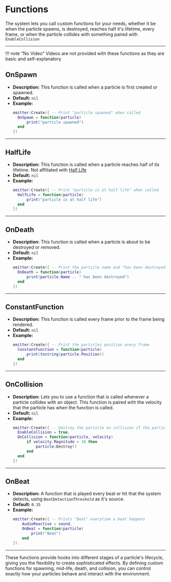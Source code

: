 # Functions

The system lets you call custom functions for your needs, whether it be when the particle spawns, is destroyed, reaches half it's lifetime, every frame, or when the particle collides with something paired with `EnableCollision`

---

!!! note "No Video"
    Videos are not provided with these functions as they are basic and self-explanatory

## **OnSpawn**

- **Description:** This function is called when a particle is first created or spawned.
- **Default:** `nil`
- **Example:**
  ```lua
  emitter:Create({ -- Print "particle spawned" when called
    OnSpawn = function(particle)
        print("particle spawned")
    end
  })
  ```

---

## **HalfLife**

- **Description:** This function is called when a particle reaches half of its lifetime. Not affiliated with [Half Life](https://www.half-life.com/en/home/)
- **Default:** `nil`
- **Example:**
  ```lua
  emitter:Create({ -- Print "particle is at half life" when called
    HalfLife = function(particle)
        print("particle is at half life")
    end
  })
  ```

---

## **OnDeath**

- **Description:** This function is called when a particle is about to be destroyed or removed.
- **Default:** `nil`
- **Example:**
  ```lua
  emitter:Create({ -- Print the particle name and "has been destroyed" when called
    OnDeath = function(particle)
        print(particle.Name .. " has been destroyed")
    end
  })
  ```

---

## **ConstantFunction**

- **Description:** This function is called every frame prior to the frame being rendered.
- **Default:** `nil`
- **Example:**
  ```lua
  emitter:Create({ -- Print the particles position every frame
    ConstantFunction = function(particle)
        print(tostring(particle.Position))
    end
  })
  ```

---

## **OnCollision**

- **Description:** Lets you to use a function that is called whenever a particle collides with an object. This function is paired with the velocity that the particle has when the function is called.
- **Default:** `nil`
- **Example:**
  ```lua
  emitter:Create({ -- Destroy the particle on collision if the particle is moving faster than 10 studs per second
    EnableCollision = true,
    OnCollision = function(particle, velocity)
        if velocity.Magnitude > 10 then
            particle:Destroy()
        end
    end
  }) 
  ```

---

## **OnBeat**

- **Description:** A function that is played every beat or hit that the system detects, using `BeatDetectionThreshold` as it's source.
- **Default:** `0.15`
- **Example:**
  ```lua
  emitter:Create({ -- Prints "Beat" everytime a beat happens
      AudioReactive = sound,
      OnBeat = function(particle)
          print("Beat")
      end
  })
  ```

---

These functions provide hooks into different stages of a particle's lifecycle, giving you the flexibility to create sophisticated effects. By defining custom functions for spawning, mid-life, death, and collision, you can control exactly how your particles behave and interact with the environment.